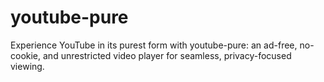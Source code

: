 # youtube-pure

Experience YouTube in its purest form with youtube-pure: an ad-free, no-cookie, and unrestricted video player for seamless, privacy-focused viewing.
